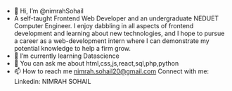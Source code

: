 - 👋 Hi, I’m @nimrahSohail
- A self-taught Frontend Web Developer and an undergraduate NEDUET Computer Engineer. I enjoy dabbling in all aspects of frontend development and learning about new technologies, and I hope to pursue a career as a web-development intern where I can demonstrate my potential knowledge to help a firm grow.
- 🌱 I’m currently learning Datascience
- 💬 You can ask me about html,css,js,react,sql,php,python
- 📫 How to reach me nimrah.sohail20@gmail.com
Connect with me:
Linkedin: NIMRAH SOHAIL
<!---
nimrahSohail/nimrahSohail is a ✨ special ✨ repository because its `README.md` (this file) appears on your GitHub profile.
You can click the Preview link to take a look at your changes.
--->
